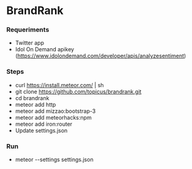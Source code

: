 # BrandRank

### Requeriments
* Twitter app
* Idol On Demand apikey (https://www.idolondemand.com/developer/apis/analyzesentiment)

### Steps
* curl https://install.meteor.com/ | sh
* git clone https://github.com/topicus/brandrank.git
* cd brandrank
* meteor add http
* meteor add mizzao:bootstrap-3
* meteor add meteorhacks:npm
* meteor add iron:router
* Update settings.json

### Run
* meteor --settings settings.json
